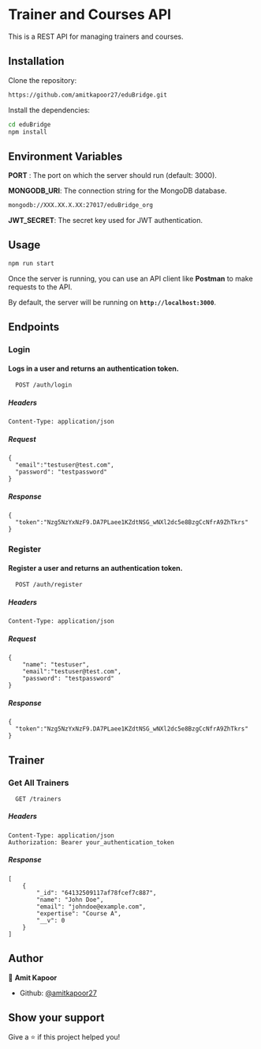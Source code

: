 
# Trainer and Courses API

This is a REST API for managing trainers and courses.


## Installation


Clone the repository:

```bash
https://github.com/amitkapoor27/eduBridge.git
```
Install the dependencies:
```bash
cd eduBridge
npm install
```    
## Environment Variables


**PORT** : The port on which the server should run (default: 3000).

**MONGODB_URI**: The connection string for the MongoDB database.
```sh
mongodb://XXX.XX.X.XX:27017/eduBridge_org
```
**JWT_SECRET**: The secret key used for JWT authentication.

## Usage

```sh
npm run start
```
Once the server is running, you can use an API client like **Postman** to make requests to the API.

By default, the server will be running on **`http://localhost:3000`**.



## Endpoints

### Login
#### Logs in a user and returns an authentication token.


```http
  POST /auth/login
```
##### Headers

```headers
Content-Type: application/json
```
##### Request 
```body
{
  "email":"testuser@test.com",
  "password": "testpassword"
}
```

##### Response 
```body
{
  "token":"Nzg5NzYxNzF9.DA7PLaee1KZdtNSG_wNXl2dc5e8BzgCcNfrA9ZhTkrs"
}
```

### Register
#### Register a user and returns an authentication token.


```http
  POST /auth/register
```
##### Headers

```headers
Content-Type: application/json
```
##### Request 
```body
{
    "name": "testuser",
    "email":"testuser@test.com",
    "password": "testpassword"
}
```

##### Response 
```body
{
  "token":"Nzg5NzYxNzF9.DA7PLaee1KZdtNSG_wNXl2dc5e8BzgCcNfrA9ZhTkrs"
}
``` 



## Trainer
### Get All Trainers

```http
  GET /trainers
```
##### Headers

```headers
Content-Type: application/json
Authorization: Bearer your_authentication_token
```

##### Response 
```body
[
    {
        "_id": "64132509117af78fcef7c887",
        "name": "John Doe",
        "email": "johndoe@example.com",
        "expertise": "Course A",
        "__v": 0
    }
]
```

## Author

👤 **Amit Kapoor**

* Github: [@amitkapoor27](https://github.com/amitkapoor27)
## Show your support

Give a ⭐️ if this project helped you!
